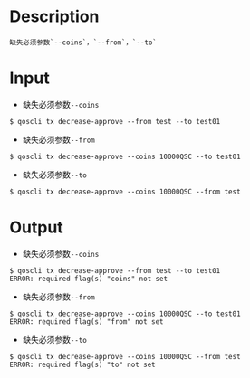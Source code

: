 # Description
```
缺失必须参数`--coins`，`--from`，`--to`
```
# Input
- 缺失必须参数`--coins`
```
$ qoscli tx decrease-approve --from test --to test01
```
- 缺失必须参数`--from`
```
$ qoscli tx decrease-approve --coins 10000QSC --to test01
```
- 缺失必须参数`--to`
```
$ qoscli tx decrease-approve --coins 10000QSC --from test
```
# Output
- 缺失必须参数`--coins`
```
$ qoscli tx decrease-approve --from test --to test01
ERROR: required flag(s) "coins" not set
```
- 缺失必须参数`--from`
```
$ qoscli tx decrease-approve --coins 10000QSC --to test01
ERROR: required flag(s) "from" not set
```
- 缺失必须参数`--to`
```
$ qoscli tx decrease-approve --coins 10000QSC --from test
ERROR: required flag(s) "to" not set
```